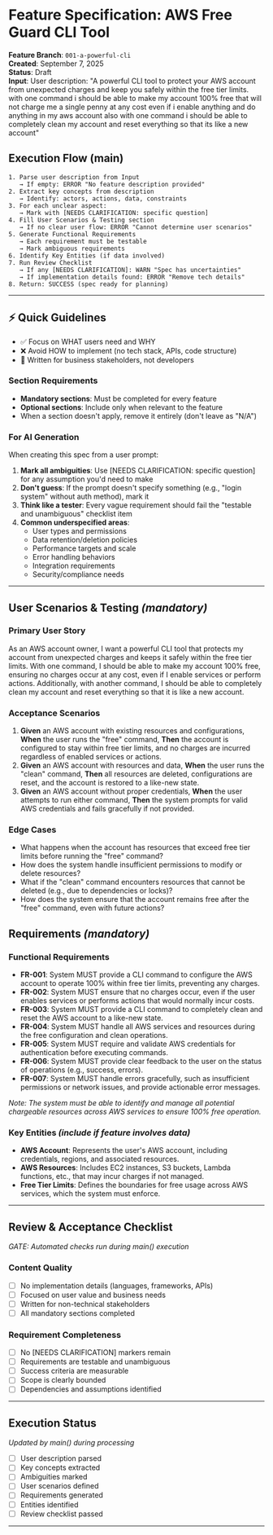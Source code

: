 # Feature Specification: AWS Free Guard CLI Tool

**Feature Branch**: `001-a-powerful-cli`  
**Created**: September 7, 2025  
**Status**: Draft  
**Input**: User description: "A powerful CLI tool to protect your AWS account from unexpected charges and keep you safely within the free tier limits. with one command i should be able to make my account 100% free that will not charge me a single penny at any cost even if i enable anything and do anything in my aws account also with one command i should be able to completely clean my account and reset everything so that its like a new account"

## Execution Flow (main)
```
1. Parse user description from Input
   → If empty: ERROR "No feature description provided"
2. Extract key concepts from description
   → Identify: actors, actions, data, constraints
3. For each unclear aspect:
   → Mark with [NEEDS CLARIFICATION: specific question]
4. Fill User Scenarios & Testing section
   → If no clear user flow: ERROR "Cannot determine user scenarios"
5. Generate Functional Requirements
   → Each requirement must be testable
   → Mark ambiguous requirements
6. Identify Key Entities (if data involved)
7. Run Review Checklist
   → If any [NEEDS CLARIFICATION]: WARN "Spec has uncertainties"
   → If implementation details found: ERROR "Remove tech details"
8. Return: SUCCESS (spec ready for planning)
```

---

## ⚡ Quick Guidelines
- ✅ Focus on WHAT users need and WHY
- ❌ Avoid HOW to implement (no tech stack, APIs, code structure)
- 👥 Written for business stakeholders, not developers

### Section Requirements
- **Mandatory sections**: Must be completed for every feature
- **Optional sections**: Include only when relevant to the feature
- When a section doesn't apply, remove it entirely (don't leave as "N/A")

### For AI Generation
When creating this spec from a user prompt:
1. **Mark all ambiguities**: Use [NEEDS CLARIFICATION: specific question] for any assumption you'd need to make
2. **Don't guess**: If the prompt doesn't specify something (e.g., "login system" without auth method), mark it
3. **Think like a tester**: Every vague requirement should fail the "testable and unambiguous" checklist item
4. **Common underspecified areas**:
   - User types and permissions
   - Data retention/deletion policies  
   - Performance targets and scale
   - Error handling behaviors
   - Integration requirements
   - Security/compliance needs

---

## User Scenarios & Testing *(mandatory)*

### Primary User Story
As an AWS account owner, I want a powerful CLI tool that protects my account from unexpected charges and keeps it safely within the free tier limits. With one command, I should be able to make my account 100% free, ensuring no charges occur at any cost, even if I enable services or perform actions. Additionally, with another command, I should be able to completely clean my account and reset everything so that it is like a new account.

### Acceptance Scenarios
1. **Given** an AWS account with existing resources and configurations, **When** the user runs the "free" command, **Then** the account is configured to stay within free tier limits, and no charges are incurred regardless of enabled services or actions.
2. **Given** an AWS account with resources and data, **When** the user runs the "clean" command, **Then** all resources are deleted, configurations are reset, and the account is restored to a like-new state.
3. **Given** an AWS account without proper credentials, **When** the user attempts to run either command, **Then** the system prompts for valid AWS credentials and fails gracefully if not provided.

### Edge Cases
- What happens when the account has resources that exceed free tier limits before running the "free" command?
- How does the system handle insufficient permissions to modify or delete resources?
- What if the "clean" command encounters resources that cannot be deleted (e.g., due to dependencies or locks)?
- How does the system ensure that the account remains free after the "free" command, even with future actions?

## Requirements *(mandatory)*

### Functional Requirements
- **FR-001**: System MUST provide a CLI command to configure the AWS account to operate 100% within free tier limits, preventing any charges.
- **FR-002**: System MUST ensure that no charges occur, even if the user enables services or performs actions that would normally incur costs.
- **FR-003**: System MUST provide a CLI command to completely clean and reset the AWS account to a like-new state.
- **FR-004**: System MUST handle all AWS services and resources during the free configuration and clean operations.
- **FR-005**: System MUST require and validate AWS credentials for authentication before executing commands.
- **FR-006**: System MUST provide clear feedback to the user on the status of operations (e.g., success, errors).
- **FR-007**: System MUST handle errors gracefully, such as insufficient permissions or network issues, and provide actionable error messages.

*Note: The system must be able to identify and manage all potential chargeable resources across AWS services to ensure 100% free operation.*

### Key Entities *(include if feature involves data)*
- **AWS Account**: Represents the user's AWS account, including credentials, regions, and associated resources.
- **AWS Resources**: Includes EC2 instances, S3 buckets, Lambda functions, etc., that may incur charges if not managed.
- **Free Tier Limits**: Defines the boundaries for free usage across AWS services, which the system must enforce.

---

## Review & Acceptance Checklist
*GATE: Automated checks run during main() execution*

### Content Quality
- [ ] No implementation details (languages, frameworks, APIs)
- [ ] Focused on user value and business needs
- [ ] Written for non-technical stakeholders
- [ ] All mandatory sections completed

### Requirement Completeness
- [ ] No [NEEDS CLARIFICATION] markers remain
- [ ] Requirements are testable and unambiguous  
- [ ] Success criteria are measurable
- [ ] Scope is clearly bounded
- [ ] Dependencies and assumptions identified

---

## Execution Status
*Updated by main() during processing*

- [ ] User description parsed
- [ ] Key concepts extracted
- [ ] Ambiguities marked
- [ ] User scenarios defined
- [ ] Requirements generated
- [ ] Entities identified
- [ ] Review checklist passed

---
